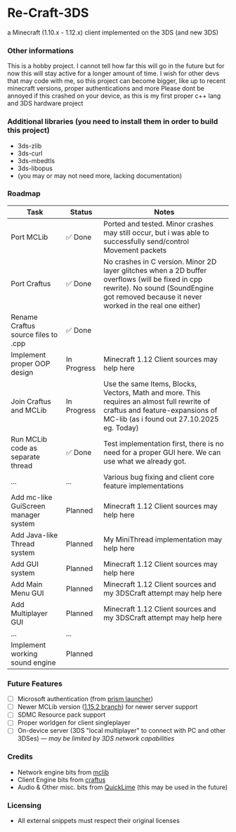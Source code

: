 # Re-Craft-3DS
a Minecraft (1.10.x - 1.12.x) client implemented on the 3DS (and new 3DS)

### Other informations
This is a hobby project. I cannot tell how far this will go in the future but for now this will stay active for a longer amount of time.
I wish for other devs that may code with me, so this project can become bigger, like up to recent minecraft versions, proper authentications and more
Please dont be annoyed if this crashed on your device, as this is my first proper c++ lang and 3DS hardware project

### Additional libraries (you need to install them in order to build this project)
- 3ds-zlib
- 3ds-curl 
- 3ds-mbedtls
- 3ds-libopus
- (you may or may not need more, lacking documentation)

### Roadmap
| Task                                 | Status      | Notes                                                                                                                                                                                         |
|--------------------------------------|-------------|-----------------------------------------------------------------------------------------------------------------------------------------------------------------------------------------------|
| Port MCLib                           | ✅ Done      | Ported and tested. Minor crashes may still occur, but i was able to successfully send/control Movement packets                                                                                |
| Port Craftus                         | ✅ Done      | No crashes in C version. Minor 2D layer glitches when a 2D buffer overflows (will be fixed in cpp rewrite). No sound (SoundEngine got removed because it never worked in the real one either) |
| Rename Craftus source files to .cpp  | ✅ Done      |                                                                                                                                                                                               |
| Implement proper OOP design          | In Progress | Minecraft 1.12 Client sources may help here                                                                                                                                                   |
| Join Craftus and MCLib               | In Progress | Use the same Items, Blocks, Vectors, Math and more. This requires an almost full rewrite of craftus and feature-expansions of MC-lib (as i found out 27.10.2025 eg. Today)                    |
| Run MCLib code as separate thread    | ✅ Done      | Test implementation first, there is no need for a proper GUI here. We can use what we already got.                                                                                            |
| ...                                  | ...         | Various bug fixing and client core feature implementations                                                                                                                                    |
| Add mc-like GuiScreen manager system | Planned     | Minecraft 1.12 Client sources may help here                                                                                                                                                   |
| Add Java-like Thread system          | Planned     | My MiniThread implementation may help here                                                                                                                                                    |
| Add GUI system                       | Planned     | Minecraft 1.12 Client sources may help here                                                                                                                                                   |
| Add Main Menu GUI                    | Planned     | Minecraft 1.12 Client sources and my 3DSCraft attempt may help here                                                                                                                           |
| Add Multiplayer GUI                  | Planned     | Minecraft 1.12 Client sources and my 3DSCraft attempt may help here                                                                                                                           |
| ...                                  | ...         |                                                                                                                                                                                               |
| Implement working sound engine       | Planned     |                                                                                                                                                                                               |

### Future Features
- [ ] Microsoft authentication (from [prism launcher](https://github.com/PrismLauncher/PrismLauncher))
- [ ] Newer MCLib version ([1.15.2 branch](https://github.com/plushmonkey/mclib/tree/1.15.2)) for newer server support
- [ ] SDMC Resource pack support
- [ ] Proper worldgen for client singleplayer
- [ ] On-device server (3DS "local multiplayer" to connect with PC and other 3DSes) — *may be limited by 3DS network capabilities*

### Credits
- Network engine bits from [mclib](https://github.com/plushmonkey/mclib)
- Client Engine bits from [craftus](https://github.com/Onixiya/craftus)
- Audio & Other misc. bits from [QuickLime](https://github.com/syelan34/quicklime) (this may be used in the future)

### Licensing
- All external snippets must respect their original licenses
